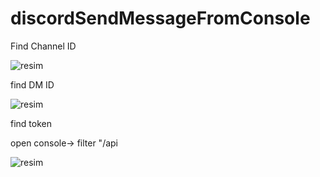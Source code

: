 # discordSendMessageFromConsole
Find Channel ID


![resim](https://user-images.githubusercontent.com/48087914/221948487-5f0343da-cbfb-4fc8-b56d-4673ec481dd3.png)



find DM ID 


![resim](https://user-images.githubusercontent.com/48087914/221948830-29ebfc11-a1c4-4459-8141-0da960b5d2f7.png)

find token 

open console-> filter "/api


![resim](https://user-images.githubusercontent.com/48087914/221949345-7be765e8-2f53-4ce1-b960-7ad6d5da5e76.png)



